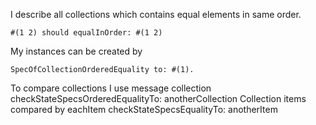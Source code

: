 I describe all collections which contains equal elements in same order.

	#(1 2) should equalInOrder: #(1 2)

My instances can be created by 

	SpecOfCollectionOrderedEquality to: #(1).
	
To compare collections I use message 
	collection checkStateSpecsOrderedEqualityTo: anotherCollection
Collection items compared by 
	eachItem checkStateSpecsEqualityTo: anotherItem